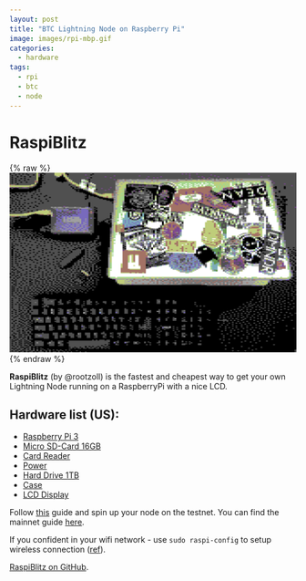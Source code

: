 ```yaml
---
layout: post
title: "BTC Lightning Node on Raspberry Pi"
image: images/rpi-mbp.gif
categories:
  - hardware
tags:
  - rpi
  - btc
  - node
---
```

# RaspiBlitz

{% raw %}<img src="/images/rpi-mbp.jpg" alt="rpi-mbp-8bit">{% endraw %}

**RaspiBlitz** (by @rootzoll) is the fastest and cheapest way to get your own Lightning Node running on a RaspberryPi with a nice LCD.

## Hardware list (US):

* [Raspberry Pi 3](http://a.co/ahl7RIp)
* [Micro SD-Card 16GB](http://a.co/6R49HZz)
* [Card Reader](http://a.co/6e03D7Z)
* [Power](http://a.co/ciFRcYg)
* [Hard Drive 1TB](http://a.co/eUgVfLd)
* [Case](http://a.co/1774Hwl)
* [LCD Display](http://a.co/65p2wu6)

Follow [this](https://github.com/rootzoll/raspiblitz/blob/master/README.md#prepare-your-hardware) guide and spin up your node on the testnet. You can find the mainnet guide [here](https://github.com/Stadicus/guides/blob/master/raspibolt/raspibolt_50_mainnet.md#mainnet).

If you confident in your wifi network - use `sudo raspi-config` to setup wireless connection ([ref](https://www.raspberrypi.org/documentation/configuration/wireless/wireless-cli.md)).

[RaspiBlitz on GitHub](https://github.com/rootzoll/raspiblitz).

<div id="tippin-button" data-dest="charlesrocket"></div>
<script src="https://tippin.me/buttons/tip.js" type="text/javascript"></script>
